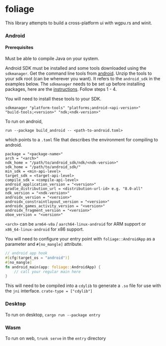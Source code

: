 # foliage

This library attempts to build a cross-platform ui with wgpu.rs and winit.

### Android

#### Prerequisites

Must be able to compile Java on your system.

Android SDK must be installed and some tools downloaded
using the `sdkmanager`.
Get the command line tools from
[android](https://developer.android.com/studio).
Unzip the tools to your sdk root (can be wherever you want).
It refers to the `android_sdk` in the
examples below. The `sdkmanager` needs to be set up before
installing packages, here are the
[instructions](https://developer.android.com/tools/sdkmanager).
Follow steps 1 - 4.

You will need to install these tools to your SDK.

    sdkmanager "platform-tools" "platforms;android-<api-version>" 
    "build-tools;<version>" "ndk;<ndk-version>"

To run on android,

    run --package build_android -- <path-to-android.toml>

which points to a `.toml` file that describes the environment for compiling to android.

    package = "<package-name>"
    arch = "<arch>"
    ndk_home = "/path/to/android_sdk/ndk/<ndk-version>"
    sdk_home = "/path/to/android_sdk/"
    min_sdk = <min-api-level>
    target_sdk = <target-api-level>
    compile_sdk = <compile-api-level>
    android_application_version = "<version>"
    gradle_distribution_url = <distribution-url-id> e.g. "8.0-all"
    ndk_version = "<ndk-version>"
    androidx_version = "<version>"
    androidx_constraintlayout_version = "<version>"
    androidx_games_activity_version = "<version>"
    androidx_fragment_version = "<version>"
    oboe_version = "<version>"

`<arch>` can be `arm64-v8a` / `aarch64-linux-android`
for ARM support or
`x86_64-linux-android` for
x86 support.

You will need to configure your entry point with `foliage::AndroidApp`
as a parameter and `#[no_mangle]`
attribute.

```rust 
// android app hook
#[cfg(target_os = "android")]
#[no_mangle]
fn android_main(app: foliage::AndroidApp) {
    // call your regular main here
}
```

This will need to be compiled into a `cdylib` to generate a `.so` file for use
with the `jni` interface.
`crate-type = ["cdylib"]`

### Desktop

To run on desktop, `cargo run --package entry`

### Wasm

To run on web, `trunk serve` in the `entry` directory